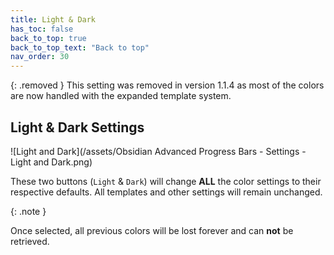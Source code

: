 ```yaml
---
title: Light & Dark
has_toc: false
back_to_top: true
back_to_top_text: "Back to top"
nav_order: 30
---
```

{: .removed }
This setting was removed in version 1.1.4 as most of the colors are now handled with the expanded template system.
## Light & Dark Settings
![Light and Dark](/assets/Obsidian Advanced Progress Bars - Settings - Light and Dark.png)

These two buttons (`Light` & `Dark`) will change **ALL** the color settings to their respective defaults.
All templates and other settings will remain unchanged.

{: .note }

Once selected, all previous colors will be lost forever and can **not** be retrieved.





